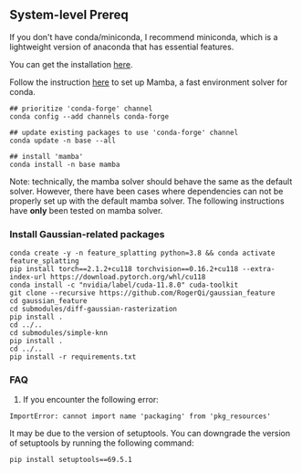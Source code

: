 ## System-level Prereq

If you don't have conda/miniconda, I recommend miniconda, which is a lightweight version of anaconda that has essential features.

You can get the installation [here](https://docs.anaconda.com/free/miniconda/).

Follow the instruction [here](https://stackoverflow.com/questions/76760906/installing-mamba-on-a-machine-with-conda) to set up Mamba, a fast environment solver for conda.

```
## prioritize 'conda-forge' channel
conda config --add channels conda-forge

## update existing packages to use 'conda-forge' channel
conda update -n base --all

## install 'mamba'
conda install -n base mamba
```

Note: technically, the mamba solver should behave the same as the default solver. However, there have been cases where dependencies
can not be properly set up with the default mamba solver. The following instructions have **only** been tested on mamba solver.

### Install Gaussian-related packages

```
conda create -y -n feature_splatting python=3.8 && conda activate feature_splatting
pip install torch==2.1.2+cu118 torchvision==0.16.2+cu118 --extra-index-url https://download.pytorch.org/whl/cu118
conda install -c "nvidia/label/cuda-11.8.0" cuda-toolkit
git clone --recursive https://github.com/RogerQi/gaussian_feature
cd gaussian_feature
cd submodules/diff-gaussian-rasterization
pip install .
cd ../..
cd submodules/simple-knn
pip install .
cd ../..
pip install -r requirements.txt
```

### FAQ

1. If you encounter the following error:
```
ImportError: cannot import name 'packaging' from 'pkg_resources' 
```

It may be due to the version of setuptools. You can downgrade the version of setuptools by running the following command:
```
pip install setuptools==69.5.1
```
